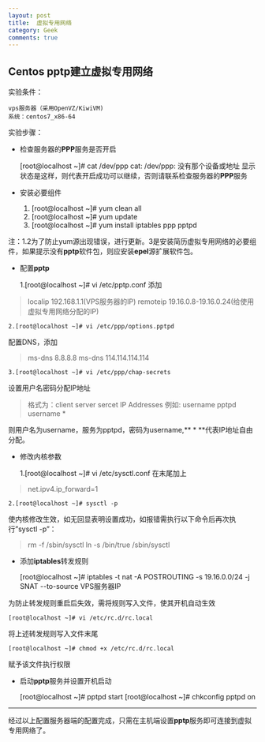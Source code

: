 ```yaml
---
layout: post
title:  虚拟专用网络
category: Geek
comments: true
---
```

## Centos **pptp**建立虚拟专用网络
实验条件：

	vps服务器（采用OpenVZ/KiwiVM)
    系统：centos7_x86-64
实验步骤：
+	检查服务器的**PPP**服务是否开启



	[root@localhost ~]# cat /dev/ppp
	cat: /dev/ppp: 没有那个设备或地址
显示状态是这样，则代表开启成功可以继续，否则请联系检查服务器的**PPP**服务
+	安装必要组件


	1. [root@localhost ~]# yum clean all
	2. [root@localhost ~]# yum update
	3. [root@localhost ~]# yum install iptables ppp pptpd

注：1.2为了防止yum源出现错误，进行更新。3是安装简历虚拟专用网络的必要组件，如果提示没有**pptp**软件包，则应安装**epel**源扩展软件包。
+	配置**pptp**


	1.[root@localhost ~]# vi /etc/pptp.conf
 添加
 >	localip 192.168.1.1(VPS服务器的IP)
		remoteip 19.16.0.8-19.16.0.24(给使用虚拟专用网络分配的IP)
	
    2.[root@localhost ~]# vi /etc/ppp/options.pptpd
配置DNS，添加
>	ms-dns 8.8.8.8 
>	ms-dns 114.114.114.114

	3.[root@localhost ~]# vi /etc/ppp/chap-secrets
设置用户名密码分配IP地址
>	格式为：client	server	sercet	IP Addresses
>	例如: username	pptpd	username	*

则用户名为username，服务为pptpd，密码为username,** * **代表IP地址自由分配。
+	修改内核参数


	1.[root@localhost ~]# vi /etc/sysctl.conf
在末尾加上
>	net.ipv4.ip_forward=1

	2.[root@localhost ~]# sysctl -p
使内核修改生效，如无回显表明设置成功，如报错需执行以下命令后再次执行”sysctl -p”：

>    rm -f /sbin/sysctl
    ln -s /bin/true /sbin/sysctl

+	添加**iptables**转发规则


	[root@localhost ~]# iptables -t nat -A POSTROUTING -s 19.16.0.0/24 -j SNAT --to-source VPS服务器IP
    
为防止转发规则重启后失效，需将规则写入文件，使其开机自动生效

	[root@localhost ~]# vi /etc/rc.d/rc.local
将上述转发规则写入文件末尾

	[root@localhost ~]# chmod +x /etc/rc.d/rc.local
赋予该文件执行权限

+	启动**pptp**服务并设置开机启动


	[root@localhost ~]# pptpd start
    [root@localhost ~]# chkconfig pptpd on
---
经过以上配置服务器端的配置完成，只需在主机端设置**pptp**服务即可连接到虚拟专用网络了。




